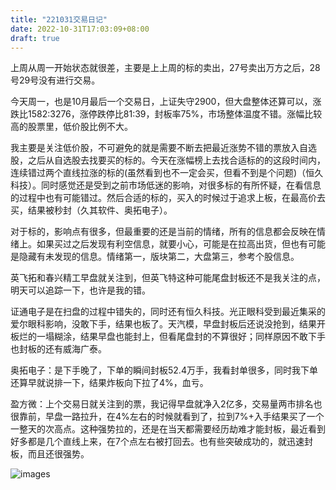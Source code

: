 ```yaml
---
title: "221031交易日记"
date: 2022-10-31T17:03:09+08:00
draft: true
---
```


上周从周一开始状态就很差，主要是上上周的标的卖出，27号卖出万方之后，28号29号没有进行交易。

今天周一，也是10月最后一个交易日，上证失守2900，但大盘整体还算可以，涨跌比1582:3276，涨停跌停比81:39，封板率75%，市场整体温度不错。涨幅比较高的股票里，低价股比例不大。

我主要是关注低价股，不可避免的就是需要不断去把最近涨势不错的票放入自选股，之后从自选股去找要买的标的。今天在涨幅榜上去找合适标的的这段时间内，连续错过两个直线拉涨的标的(虽然看到也不一定会买，但看不到是个问题)（恒久科技）。同时感觉还是受到之前市场低迷的影响，对很多标的有所怀疑，在看信息的过程中也有可能错过。然后合适的标的，买入的时候过于追求上板，在最高价去买，结果被秒封（久其软件、奥拓电子）。

对于标的，影响点有很多，但最重要的还是当前的情绪，所有的信息都会反映在情绪上。如果买过之后发现有利空信息，就要小心，可能是在拉高出货，但也有可能是隐藏有未发现的信息。情绪第一，版块第二，大盘第三，参考个股信息。

英飞拓和春兴精工早盘就关注到，但英飞特这种可能尾盘封板还不是我关注的点，明天可以追踪一下，也许是我的错。

证通电子是在扫盘的过程中错失的，同时还有恒久科技。光正眼科受到最近集采的爱尔眼科影响，没敢下手，结果也板了。天汽模，早盘封板后还说没抢到，结果开板烂的一塌糊涂，结果早盘也能封上，但看尾盘封的不算很好；同样原因不敢下手也封板的还有威海广泰。

奥拓电子：是下手晚了，下单的瞬间封板52.4万手，我看封单很多，同时我下单还算早就说排一下，结果炸板向下拉了4%，血亏。

盈方微：上个交易日就关注到的票，我记得早盘就净入2亿多，交易量两市排名也很靠前，早盘一路拉升，在4%左右的时候就看到了，拉到7%+入手结果买了一个一整天的次高点。这种强势拉的，还是在当天都需要经历劫难才能封板，最近看到好多都是几个直线上来，在7个点左右被打回去。也有些突破成功的，就迅速封板，而且还很强势。


![images](/images/221031/IMG_EFB5AE60A708-1.jpeg)